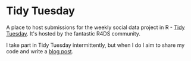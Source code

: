 # Tidy Tuesday

A place to host submissions for the weekly social data project in R - [Tidy Tuesday](https://github.com/rfordatascience/tidytuesday). It's hosted by the fantastic R4DS community.

I take part in Tidy Tuesday intermittently, but when I do I aim to share my code and write a [blog post](http://trianglegirl.rbind.io/#posts). 
